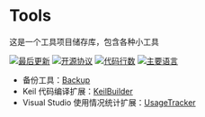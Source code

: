 # Tools

这是一个工具项目储存库，包含各种小工具

[![最后更新](https://img.shields.io/github/last-commit/LJZ-Anonymity/Tools)](https://github.com/LJZ-Anonymity/Tools/commits)
[![开源协议](https://img.shields.io/badge/License-MIT-blue.svg)](https://opensource.org/licenses/MIT)
[![代码行数](https://aschey.tech/tokei/github/LJZ-Anonymity/Tools)](https://github.com/LJZ-Anonymity/Tools)
[![主要语言](https://img.shields.io/github/languages/top/LJZ-Anonymity/Tools)](https://github.com/LJZ-Anonymity/Tools)

- 备份工具：[Backup](https://github.com/LJZ-Anonymity/Tools/tree/main/Backup)
- Keil 代码编译扩展：[KeilBuilder](https://github.com/LJZ-Anonymity/Tools/tree/main/KeilBuilder)
- Visual Studio 使用情况统计扩展：[UsageTracker](https://github.com/LJZ-Anonymity/Tools/tree/main/UsageTracker)